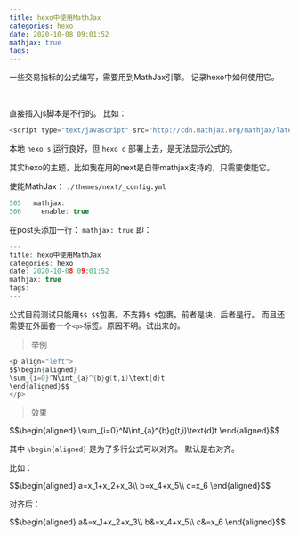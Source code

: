 ```yaml
---
title: hexo中使用MathJax
categories: hexo
date: 2020-10-08 09:01:52
mathjax: true
tags:
---
```


一些交易指标的公式编写，需要用到MathJax引擎。
记录hexo中如何使用它。
<!--more-->
<br>

直接插入js脚本是不行的。
比如：
````c
<script type="text/javascript" src="http://cdn.mathjax.org/mathjax/latest/MathJax.js?config=default"></script>
````
本地 `hexo s` 运行良好，但 `hexo d` 部署上去，是无法显示公式的。


其实hexo的主题，比如我在用的next是自带mathjax支持的，只需要使能它。

使能MathJax：
`./themes/next/_config.yml`
````c
505   mathjax:
506     enable: true
````

在post头添加一行：
`mathjax: true`
即：
````c
---
title: hexo中使用MathJax
categories: hexo
date: 2020-10-08 09:01:52
mathjax: true
tags:
---
````


公式目前测试只能用`$$ $$`包裹。不支持`$ $`包裹。前者是块，后者是行。
而且还需要在外面套一个`<p>`标签。原因不明。试出来的。

> 举例
````c
<p align="left">
$$\begin{aligned}
\sum_{i=0}^N\int_{a}^{b}g(t,i)\text{d}t
\end{aligned}$$
</p>
````

> 效果
<p align="left">
$$\begin{aligned}
\sum_{i=0}^N\int_{a}^{b}g(t,i)\text{d}t
\end{aligned}$$
</p>

其中 `\begin{aligned}` 是为了多行公式可以对齐。
默认是右对齐。

比如：
<p align="left">
$$\begin{aligned}
a=x_1+x_2+x_3\\
b=x_4+x_5\\
c=x_6
\end{aligned}$$
</p>

对齐后：
<p align="left">
$$\begin{aligned}
a&=x_1+x_2+x_3\\
b&=x_4+x_5\\
c&=x_6
\end{aligned}$$
</p>




